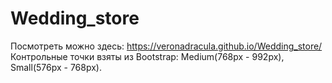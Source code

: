 # Wedding_store
Посмотреть можно здесь: https://veronadracula.github.io/Wedding_store/  
Контрольные точки взяты из Bootstrap: Medium(768px - 992px), Small(576px - 768px).
